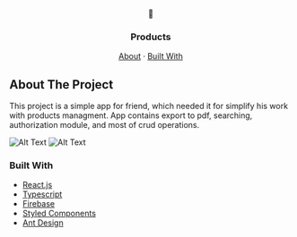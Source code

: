 
<!-- PROJECT LOGO -->
<br />
<div align="center">
  🍪
  <h3 align="center">Products</h3>
  
  <p align="center">
    <a href="#about-the-project">About</a>
    ·
    <a href="#built-with">Built With</a>
  </p>
</div>

<!-- ABOUT THE PROJECT -->
## About The Project

This project is a simple app for friend, which needed it for simplify his work with products managment.
App contains export to pdf, searching, authorization module, and most of crud operations.

![Alt Text](https://media.giphy.com/media/oIw6WyPUp6aaA1mYUK/giphy.gif)
![Alt Text](https://media.giphy.com/media/c5Ynrhy0sSxFk3xsna/giphy.gif)

### Built With

* [React.js](https://reactjs.org/)
* [Typescript](https://www.typescriptlang.org/)
* [Firebase](https://firebase.google.com/)
* [Styled Components](https://styled-components.com/)
* [Ant Design](https://ant.design/)

